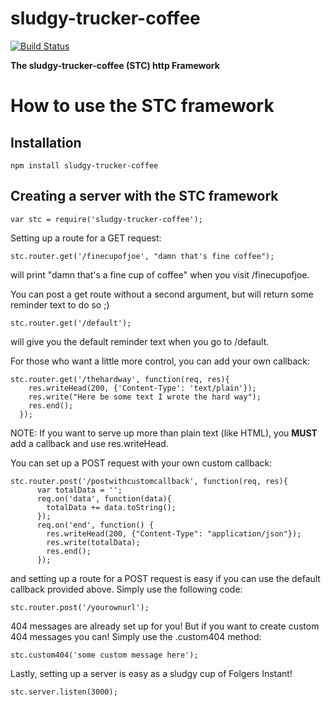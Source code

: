 # sludgy-trucker-coffee

[![Build Status](https://travis-ci.org/timcmiller/sludgy-trucker-coffee.svg)](https://travis-ci.org/timcmiller/sludgy-trucker-coffee)

<strong>The sludgy-trucker-coffee (STC) http Framework</strong>

How to use the STC framework
=====================
Installation
-------------
```npm install sludgy-trucker-coffee```


Creating a server with the STC framework
--------------------
```var stc = require('sludgy-trucker-coffee');```

Setting up a route for a GET request:

```
stc.router.get('/finecupofjoe', "damn that's fine coffee");
```
will print "damn that's a fine cup of coffee" when you visit /finecupofjoe.

You can post a get route without a second argument, but will return some reminder text to do so ;)

```
stc.router.get('/default');
```
will give you the default reminder text when you go to /default.

For those who want a little more control, you can add your own callback:

```
stc.router.get('/thehardway', function(req, res){
    res.writeHead(200, {'Content-Type': 'text/plain'});
    res.write("Here be some text I wrote the hard way");
    res.end();
  });
```

NOTE: If you want to serve up more than plain text (like HTML), you <strong>MUST</strong> add a callback and use res.writeHead.


You can set up a POST request with your own custom callback:
```
stc.router.post('/postwithcustomcallback', function(req, res){
      var totalData = '';
      req.on('data', function(data){
        totalData += data.toString();
      });
      req.on('end', function() {
        res.writeHead(200, {"Content-Type": "application/json"});
        res.write(totalData);
        res.end();
      });
```
and setting up a route for a POST request is easy if you can use the default callback provided above.  Simply use the following code:

```
stc.router.post('/yourownurl');
```

404 messages are already set up for you! But if you want to create custom 404 messages you can! Simply use the .custom404 method:

```
stc.custom404('some custom message here');
```

Lastly, setting up a server is easy as a sludgy cup of Folgers Instant!

```
stc.server.listen(3000);

```
